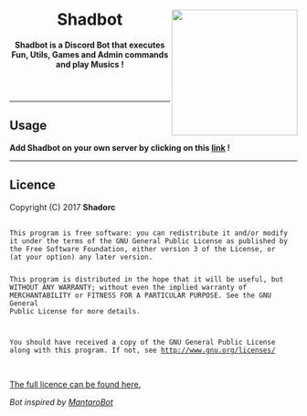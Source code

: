 <!DOCTYPE html>
<html>
    <header>
        <img align="right" src="https://i.imgur.com/bP970dP.png" height="220" width="220">
        <h1>Shadbot</h1>
        <p><b>Shadbot is a Discord Bot that executes Fun, Utils, Games and Admin commands and play Musics !</b></p>
    </header>
    <body>
        <hr>
        <h2>Usage</h2>
        <p><b>Add Shadbot on your own server by clicking on this <a href="https://discordapp.com/oauth2/authorize?client_id=331146243596091403&scope=bot&permissions=3296256">link</a> !</b></p>
        <hr>
        <h2>Licence</h2>
        <p>Copyright (C) 2017 <b>Shadorc</b>
        <pre>
            <code>
This program is free software: you can redistribute it and/or modify
it under the terms of the GNU General Public License as published by
the Free Software Foundation, either version 3 of the License, or
(at your option) any later version.

This program is distributed in the hope that it will be useful,
but WITHOUT ANY WARRANTY; without even the implied warranty of
MERCHANTABILITY or FITNESS FOR A PARTICULAR PURPOSE.  See the
GNU General Public License for more details.

You should have received a copy of the GNU General Public License
along with this program.  If not, see http://www.gnu.org/licenses/
            </code>
        </pre>
        <a href="https://github.com/Shadorc/Shadbot/blob/master/LICENSE">The full licence can be found here.</a>
		<p><i>Bot inspired by <a href="https://github.com/Mantaro/MantaroBot">MantaroBot</i></a>
    </body>
</html>
